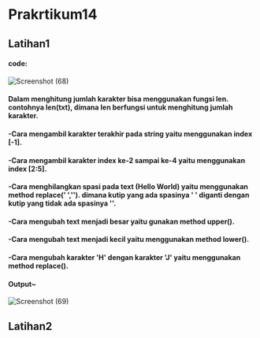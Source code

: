 # Prakrtikum14
## Latihan1
#### code:
![Screenshot (68)](https://user-images.githubusercontent.com/115950790/213143865-17bf9bc7-bbb2-4aa2-8bc6-7fc736f7d7e6.png)
#### Dalam menghitung jumlah karakter bisa menggunakan fungsi len. contohnya len(txt), dimana len berfungsi untuk menghitung jumlah karakter.
#### -Cara mengambil karakter terakhir pada string yaitu menggunakan index [-1].
#### -Cara mengambil karakter index ke-2 sampai ke-4 yaitu menggunakan index [2:5].
#### -Cara menghilangkan spasi pada text (Hello World) yaitu menggunakan method replace(' ',''). dimana kutip yang ada spasinya ' ' diganti dengan kutip yang tidak ada spasinya ''.
#### -Cara mengubah text menjadi besar yaitu gunakan method upper().
#### -Cara mengubah text menjadi kecil yaitu menggunakan method lower().
#### -Cara mengubah karakter 'H' dengan karakter 'J' yaitu menggunakan method replace().

#### Output~
![Screenshot (69)](https://user-images.githubusercontent.com/115950790/213145273-6af90a91-0a72-4876-a425-9c75a7322594.png)

## Latihan2

